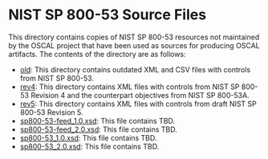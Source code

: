# NIST SP 800-53 Source Files

This directory contains copies of NIST SP 800-53 resources not maintained by the OSCAL project that have been used as sources for producing OSCAL artifacts. The contents of the directory are as follows:

* [old](old): This directory contains outdated XML and CSV files with controls from NIST SP 800-53.
* [rev4](rev4): This directory contains XML files with controls from NIST SP 800-53 Revision 4 and the counterpart objectives from NIST SP 800-53A.
* [rev5](rev5): This directory contains XML files with controls from draft NIST SP 800-53 Revision 5.
* [sp800-53-feed_1.0.xsd](sp800-53-feed_1.0.xsd): This file contains TBD.
* [sp800-53-feed_2.0.xsd](sp800-53-feed_2.0.xsd): This file contains TBD.
* [sp800-53_1.0.xsd](sp800-53_1.0.xsd): This file contains TBD.
* [sp800-53_2.0.xsd](sp800-53_2.0.xsd): This file contains TBD.
